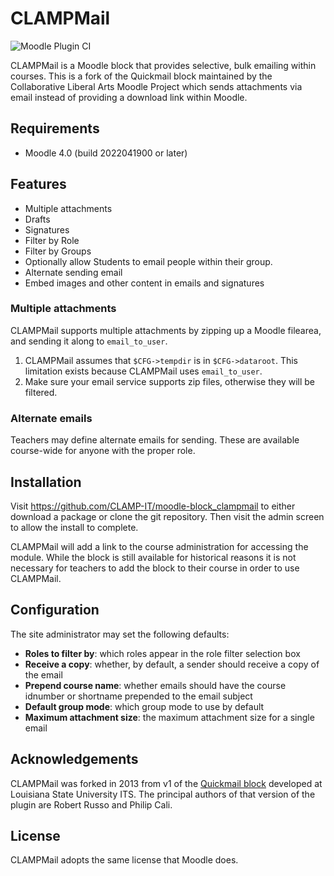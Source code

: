 # CLAMPMail

![Moodle Plugin CI](https://github.com/CLAMP-IT/moodle-block_clampmail/workflows/Moodle%20Plugin%20CI/badge.svg)

CLAMPMail is a Moodle block that provides selective, bulk emailing within courses. This is a fork of the Quickmail block maintained by the Collaborative Liberal Arts Moodle Project which sends attachments via email instead of providing a download link within Moodle.

## Requirements

- Moodle 4.0 (build 2022041900 or later)

## Features

* Multiple attachments
* Drafts
* Signatures
* Filter by Role
* Filter by Groups
* Optionally allow Students to email people within their group.
* Alternate sending email
* Embed images and other content in emails and signatures

### Multiple attachments

CLAMPMail supports multiple attachments by zipping up a Moodle filearea, and
sending it along to `email_to_user`.

1. CLAMPMail assumes that `$CFG->tempdir` is in `$CFG->dataroot`. This
limitation exists because CLAMPMail uses `email_to_user`.
2. Make sure your email service supports zip files, otherwise they will be filtered.

### Alternate emails

Teachers may define alternate emails for sending. These are available course-wide for anyone with the proper role.

## Installation

Visit <https://github.com/CLAMP-IT/moodle-block_clampmail> to either download a package or clone the git repository. Then visit the admin screen to allow the install to complete.

CLAMPMail will add a link to the course administration for accessing the module. While the block is still available for historical reasons it is not necessary for teachers to add the block to their course in order to use CLAMPMail.

## Configuration

The site administrator may set the following defaults:

* **Roles to filter by**: which roles appear in the role filter selection box
* **Receive a copy**: whether, by default, a sender should receive a copy of the email
* **Prepend course name**: whether emails should have the course idnumber or shortname prepended to the email subject
* **Default group mode**: which group mode to use by default
* **Maximum attachment size**: the maximum attachment size for a single email

## Acknowledgements

CLAMPMail was forked in 2013 from v1 of the [Quickmail block](https://github.com/lsuits/quickmail) developed at Louisiana State University ITS. The principal authors of that version of the plugin are Robert Russo and Philip Cali.

## License

CLAMPMail adopts the same license that Moodle does.
